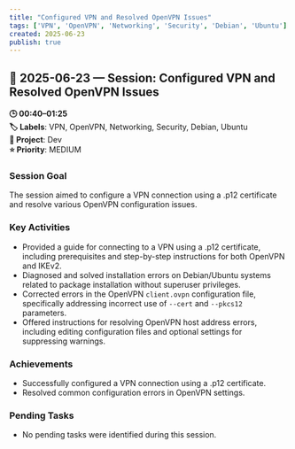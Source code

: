 ```yaml
---
title: "Configured VPN and Resolved OpenVPN Issues"
tags: ['VPN', 'OpenVPN', 'Networking', 'Security', 'Debian', 'Ubuntu']
created: 2025-06-23
publish: true
---
```


## 📅 2025-06-23 — Session: Configured VPN and Resolved OpenVPN Issues

**🕒 00:40–01:25**  
**🏷️ Labels**: VPN, OpenVPN, Networking, Security, Debian, Ubuntu  
**📂 Project**: Dev  
**⭐ Priority**: MEDIUM  


### Session Goal
The session aimed to configure a VPN connection using a .p12 certificate and resolve various OpenVPN configuration issues.

### Key Activities
- Provided a guide for connecting to a VPN using a .p12 certificate, including prerequisites and step-by-step instructions for both OpenVPN and IKEv2.
- Diagnosed and solved installation errors on Debian/Ubuntu systems related to package installation without superuser privileges.
- Corrected errors in the OpenVPN `client.ovpn` configuration file, specifically addressing incorrect use of `--cert` and `--pkcs12` parameters.
- Offered instructions for resolving OpenVPN host address errors, including editing configuration files and optional settings for suppressing warnings.

### Achievements
- Successfully configured a VPN connection using a .p12 certificate.
- Resolved common configuration errors in OpenVPN settings.

### Pending Tasks
- No pending tasks were identified during this session.
